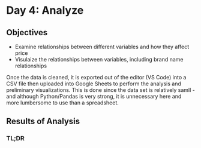 # Day 4: Analyze
## Objectives
* Examine relationships between different variables and how they affect price
* Visulaize the relationships between variables, including brand name relationships

Once the data is cleaned, it is exported out of the editor (VS Code) into a CSV file then uploaded into Google Sheets to perform the analysis and preliminary visualizations. This is done since the data set is relatively samll - and although Python/Pandas is very strong, it is unnecessary here and more lumbersome to use than a spreadsheet. 


## Results of Analysis
### TL;DR 
